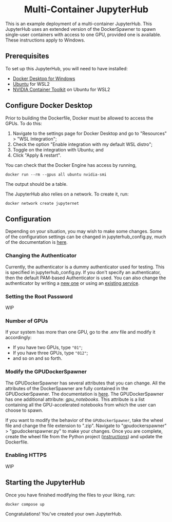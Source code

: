 <div align="center">
    <!--- Use <h1> because "#" doesn't work... --->
    <h1>Multi-Container JupyterHub</h1>
</div>

This is an example deployment of a multi-container JupyterHub. This JupyterHub
uses an extended version of the DockerSpawner to spawn single-user containers
with access to one GPU, provided one is available. These instructions apply to
Windows.

<h2>Prerequisites</h2>
To set up this JupyterHub, you will need to have installed:

<ul>
  <li><a href="https://docs.docker.com/desktop/install/windows-install/">Docker Desktop for Windows</a></li>
  <li><a href="https://apps.microsoft.com/detail/ubuntu-22-04-2-lts/9PN20MSR04DW?hl=en-us">Ubuntu</a> for WSL2</li>
  <li><a href="https://docs.nvidia.com/datacenter/cloud-native/container-toolkit/latest/install-guide.html">NVIDIA Container Toolkit</a> on Ubuntu for WSL2</li>
</ul>

<h2>Configure Docker Desktop</h2>
Prior to building the Dockerfile, Docker must be allowed to access the GPUs. To
do this:

<ol>
    <li>Navigate to the settings page for Docker Desktop and go to "Resources" > "WSL Integration";</li>
    <li>Check the option "Enable integration with my default WSL distro";</li>
    <li>Toggle on the integration with Ubuntu; and</li>
    <li>Click "Apply & restart".</li>
</ol>

You can check that the Docker Engine has access by running,

<code>docker run --rm --gpus all ubuntu nvidia-smi</code>

The output should be a table.

The JupyterHub also relies on a network. To create it, run:

<code>docker network create jupyternet</code>

<h2>Configuration</h2>
Depending on your situation, you may wish to make some changes. Some of the
configuration settings can be changed in jupyterhub_config.py, much of the
documentation is 
<a href="https://jupyterhub.readthedocs.io/en/stable/reference/api/index.html">here</a>.

<h3>Changing the Authenticator</h3>
Currently, the authenticator is a dummy authenticator used for testing. This
is specified in jupyterhub_config.py. If you don't specify an authenticator,
then the default PAM-based Authenticator is used. You can also change the
authenticator by writing a 
<a href="https://jupyterhub.readthedocs.io/en/stable/reference/authenticators.html">new one</a>
or using an 
<a href="https://oauthenticator.readthedocs.io/en/latest/tutorials/provider-specific-setup/index.html">existing service</a>.

<h3>Setting the Root Password</h3>
WIP

<h3>Number of GPUs</h3>
If your system has more than one GPU, go to the .env file and modify it
accordingly:

<ul>
    <li>If you have two GPUs, type <code>"01"</code>;</li>
    <li>If you have three GPUs, type <code>"012"</code>;</li>
    <li>and so on and so forth.</li>
</ul>

<h3>Modify the GPUDockerSpawner</h3>
The GPUDockerSpawner has several attributes that you can change. All the
attributes of the DockerSpawner are fully contained in the 
GPUDockerSpawner. The documentation is 
<a href="https://jupyterhub-dockerspawner.readthedocs.io/en/latest/api/index.html">here</a>.
The GPUDockerSpawner has one additional attribute: 
<var>gpu_notebooks</var>. This attribute is a list containing all the
GPU-accelerated notebooks from which the user can choose to spawn.

If you want to modify the behavior of the <code>GPUDockerSpawner</code>, take
the wheel file and change the file extension to ".zip". Navigate to
"gpudockerspawner" > "gpudockerspawner.py" to make your changes. Once you are
complete, create the wheel file from the Python project
(<a href="https://www.askpython.com/python/examples/wheel-for-python-package">instructions</a>)
and update the Dockerfile.

<h3>Enabling HTTPS</h3>
WIP

<h2>Starting the JupyterHub</h2>
Once you have finished modifying the files to your liking, run:

<code>docker compose up</code>

Congratulations! You've created your own JupyterHub.
